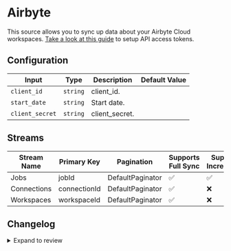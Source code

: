 # Airbyte

This source allows you to sync up data about your Airbyte Cloud workspaces. [Take a look at this guide](https://docs.airbyte.com/using-airbyte/configuring-api-access) to setup API access tokens.
## Configuration

| Input | Type | Description | Default Value |
|-------|------|-------------|---------------|
| `client_id` | `string` | client_id.  |  |
| `start_date` | `string` | Start date.  |  |
| `client_secret` | `string` | client_secret.  |  |

## Streams
| Stream Name | Primary Key | Pagination | Supports Full Sync | Supports Incremental |
|-------------|-------------|------------|---------------------|----------------------|
| Jobs | jobId | DefaultPaginator | ✅ |  ✅  |
| Connections | connectionId | DefaultPaginator | ✅ |  ❌  |
| Workspaces | workspaceId | DefaultPaginator | ✅ |  ❌  |

## Changelog

<details>
  <summary>Expand to review</summary>

| Version | Date | Pull Request | Subject |
|---------|------|--------------|---------|
| 0.1.7 | 2025-06-28 | [62144](https://github.com/airbytehq/airbyte/pull/62144) | Update dependencies |
| 0.1.6 | 2025-06-15 | [60611](https://github.com/airbytehq/airbyte/pull/60611) | Update dependencies |
| 0.1.5 | 2025-05-10 | [59852](https://github.com/airbytehq/airbyte/pull/59852) | Update dependencies |
| 0.1.4 | 2025-05-03 | [59370](https://github.com/airbytehq/airbyte/pull/59370) | Update dependencies |
| 0.1.3 | 2025-04-26 | [58721](https://github.com/airbytehq/airbyte/pull/58721) | Update dependencies |
| 0.1.2 | 2025-04-19 | [58276](https://github.com/airbytehq/airbyte/pull/58276) | Update dependencies |
| 0.1.1 | 2025-04-12 | [57637](https://github.com/airbytehq/airbyte/pull/57637) | Update dependencies |
| 0.1.0 | 2025-04-08 | [57518](https://github.com/airbytehq/airbyte/pull/57518) | Fixed jobs incremental syncing by filtering out null updatedAt records |
| 0.0.9 | 2025-04-05 | [57155](https://github.com/airbytehq/airbyte/pull/57155) | Update dependencies |
| 0.0.8 | 2025-03-29 | [56560](https://github.com/airbytehq/airbyte/pull/56560) | Update dependencies |
| 0.0.7 | 2025-03-22 | [56130](https://github.com/airbytehq/airbyte/pull/56130) | Update dependencies |
| 0.0.6 | 2025-03-08 | [55365](https://github.com/airbytehq/airbyte/pull/55365) | Update dependencies |
| 0.0.5 | 2025-03-01 | [54841](https://github.com/airbytehq/airbyte/pull/54841) | Update dependencies |
| 0.0.4 | 2025-02-22 | [54269](https://github.com/airbytehq/airbyte/pull/54269) | Update dependencies |
| 0.0.3 | 2025-02-15 | [48905](https://github.com/airbytehq/airbyte/pull/48905) | Update dependencies |
| 0.0.2 | 2024-10-28 | [47572](https://github.com/airbytehq/airbyte/pull/47572) | Update dependencies |
| 0.0.1 | 2024-08-27 | | Initial release by [@johnwasserman](https://github.com/johnwasserman) via Connector Builder |

</details>

